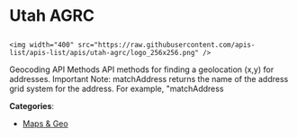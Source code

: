 # Utah AGRC<p align="center">
    <img width="400" src="https://raw.githubusercontent.com/apis-list/apis-list/apis/utah-agrc/logo_256x256.png" />
</p>

Geocoding API Methods API methods for finding a geolocation (x,y) for addresses. Important Note: matchAddress returns the name of the address grid system for the address. For example, "matchAddress

**Categories**:

- [Maps & Geo](https://github/apis-list/apis-list#maps-and-geo)





